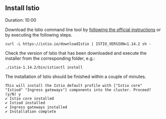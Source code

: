 
## Install Istio
Duration: 10:00

Download the Istio command line tool by [following the official instructions](https://istio.io/latest/docs/setup/install/) or by executing the following steps.

<!-- command -->
```
curl -L https://istio.io/downloadIstio | ISTIO_VERSION=1.14.2 sh -
```

Check the version of Istio that has been downloaded and execute the installer from the corresponding folder, e.g.:


<!-- command -->

```
./istio-1.14.2/bin/istioctl install
```

The installation of Istio should be finished within a couple of minutes.

```
This will install the Istio default profile with ["Istio core" "Istiod" "Ingress gateways"] components into the cluster. Proceed? (y/N) y
✔ Istio core installed
✔ Istiod installed
✔ Ingress gateways installed
✔ Installation complete
```